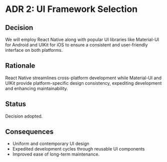 # ADR 2: UI Framework Selection

## Decision

We will employ React Native along with popular UI libraries like Material-UI for Android and UIKit for iOS to ensure a consistent and user-friendly interface on both platforms.

## Rationale

React Native streamlines cross-platform development while Material-UI and UIKit provide platform-specific design consistency, expediting development and enhancing maintainability.

## Status

Decision adopted.

## Consequences

- Uniform and contemporary UI design
- Expedited development cycles through reusable UI components
- Improved ease of long-term maintenance.
